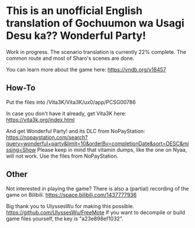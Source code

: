 # This is an unofficial English translation of Gochuumon wa Usagi Desu ka?? Wonderful Party!

Work in progress. The scenario translation is currently 22% complete. The common route and most of Sharo's scenes are done.

You can learn more about the game here:
https://vndb.org/v18457

## How-To

Put the files into /Vita3K/Vita3K/ux0/app/PCSG00786

In case you don't have it already, get Vita3K here:
https://vita3k.org/index.html

And get Wonderful Party! and its DLC from NoPayStation:
https://nopaystation.com/search?query=wonderful+party&limit=10&orderBy=completionDate&sort=DESC&missing=Show
Please keep in mind that vitamin dumps, like the one on Nyaa, will not work. Use the files from NoPayStation.

## Other

Not interested in playing the game? There is also a (partial) recording of the game on Bilibili.
https://space.bilibili.com/1437777936

Big thank you to UlyssesWu for making this possible.
https://github.com/UlyssesWu/FreeMote
If you want to decompile or build game files yourself, the key is "a23e898ef1032".
